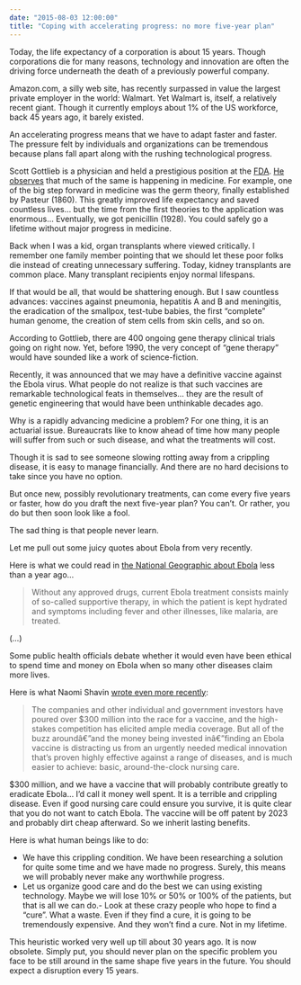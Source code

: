 ```yaml
---
date: "2015-08-03 12:00:00"
title: "Coping with accelerating progress: no more five-year plan"
---
```




Today, the life expectancy of a corporation is about 15 years. Though corporations die for many reasons, technology and innovation are often the driving force underneath the death of a previously powerful company.

Amazon.com, a silly web site, has recently surpassed in value the largest private employer in the world: Walmart. Yet Walmart is, itself, a relatively recent giant. Though it currently employs about 1% of the US workforce, back 45 years ago, it barely existed.

An accelerating progress means that we have to adapt faster and faster. The pressure felt by individuals and organizations can be tremendous because plans fall apart along with the rushing technological progress.

Scott Gottlieb is a physician and held a prestigious position at the [FDA](https://en.wikipedia.org/wiki/Food_and_Drug_Administration). [He observes](http://www.forbes.com/sites/scottgottlieb/2015/06/17/the-quickening-pace-of-medical-progress-and-its-discontents/) that much of the same is happening in medicine.
For example, one of the big step forward in medicine was the germ theory, finally established by Pasteur (1860). This greatly improved life expectancy and saved countless lives&hellip; but the time from the first theories to the application was enormous&hellip; Eventually, we got penicillin (1928).
You could safely go a lifetime without major progress in medicine.

Back when I was a kid, organ transplants where viewed critically. I remember one family member pointing that we should let these poor folks die instead of creating unnecessary suffering. Today, kidney transplants are common place. Many transplant recipients enjoy normal lifespans.

If that would be all, that would be shattering enough. But I saw countless advances: vaccines against pneumonia, hepatitis A and B and meningitis, the eradication of the smallpox, test-tube babies, the first &ldquo;complete&rdquo; human genome, the creation of stem cells from skin cells, and so on.

According to Gottlieb, there are 400 ongoing gene therapy clinical trials going on right now. Yet, before 1990, the very concept of &ldquo;gene therapy&rdquo; would have sounded like a work of science-fiction.

Recently, it was announced that we may have a definitive vaccine against the Ebola virus. What people do not realize is that such vaccines are remarkable technological feats in themselves&hellip; they are the result of genetic engineering that would have been unthinkable decades ago.

Why is a rapidly advancing medicine a problem? For one thing, it is an actuarial issue. Bureaucrats like to know ahead of time how many people will suffer from such or such disease, and what the treatments will cost.

Though it is sad to see someone slowing rotting away from a crippling disease, it is easy to manage financially. And there are no hard decisions to take since you have no option.

But once new, possibly revolutionary treatments, can come every five years or faster, how do you draft the next five-year plan? You can&rsquo;t. Or rather, you do but then soon look like a fool.

The sad thing is that people never learn.

Let me pull out some juicy quotes about Ebola from very recently.

Here is what we could read in [the National Geographic about Ebola](http://news.nationalgeographic.com/news/2014/10/141014-ebola-vaccine-treatment-history-health-medicine/) less than a year ago&hellip;

> Without any approved drugs, current Ebola treatment consists mainly of so-called supportive therapy, in which the patient is kept hydrated and symptoms including fever and other illnesses, like malaria, are treated.

(&hellip;)

Some public health officials debate whether it would even have been ethical to spend time and money on Ebola when so many other diseases claim more lives.


Here is what Naomi Shavin [wrote even more recently](http://www.newrepublic.com/article/120737/ebola-vaccine-trials-do-less-strengthening-medical-systems):
> The companies and other individual and government investors have poured over $300 million into the race for a vaccine, and the high-stakes competition has elicited ample media coverage. But all of the buzz aroundâ€”and the money being invested inâ€”finding an Ebola vaccine is distracting us from an urgently needed medical innovation that&rsquo;s proven highly effective against a range of diseases, and is much easier to achieve: basic, around-the-clock nursing care.



$300 million, and we have a vaccine that will probably contribute greatly to eradicate Ebola&hellip; I&rsquo;d call it money well spent. It is a terrible and crippling disease. Even if good nursing care could ensure you survive, it is quite clear that you do not want to catch Ebola. The vaccine will be off patent by 2023 and probably dirt cheap afterward. So we inherit lasting benefits.

Here is what human beings like to do:

- We have this crippling condition. We have been researching a solution for quite some time and we have made no progress. Surely, this means we will probably never make any worthwhile progress.
- Let us organize good care and do the best we can using existing technology. Maybe we will lose 10% or 50% or 100% of the patients, but that is all we can do.- Look at these crazy people who hope to find a &ldquo;cure&rdquo;. What a waste. Even if they find a cure, it is going to be tremendously expensive. And they won&rsquo;t find a cure. Not in my lifetime.


This heuristic worked very well up till about 30 years ago. It is now obsolete.
Simply put, you should never plan on the specific problem you face to be still around in the same shape five years in the future. You should expect a disruption every 15 years.

